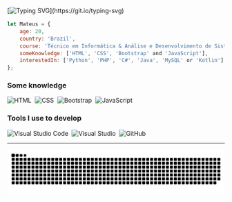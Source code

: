 [![Typing SVG](https://readme-typing-svg.herokuapp.com/?color=FAF9F6&size=32&center=true&vCenter=true&width=1000&lines=Hello+world,+welcome+to+my+Github+repository.;)](https://git.io/typing-svg)


```javascript
let Mateus = {
    age: 20,
    country: 'Brazil',
    course: 'Técnico em Informática & Análise e Desenvolvimento de Sistemas',
    someKnowledge: ['HTML', 'CSS', 'Bootstrap' and 'JavaScript'],
    interestedIn: ['Python', 'PHP', 'C#', 'Java', 'MySQL' or 'Kotlin']
};
```
  
### Some knowledge
![HTML](https://img.shields.io/badge/-HTML-0D1117?style=for-the-badge&logo=html5&labelColor=0D1117)&nbsp;
![CSS](https://img.shields.io/badge/-CSS-0D1117?style=for-the-badge&logo=CSS3&logoColor=1572B6&labelColor=0D1117)&nbsp;
![Bootstrap](https://img.shields.io/badge/-Bootstrap-0D1117?style=for-the-badge&logo=bootstrap&labelColor=0D1117&textColor=0D1117)&nbsp;
![JavaScript](https://img.shields.io/badge/-JavaScript-0D1117?style=for-the-badge&logo=javascript&labelColor=0D1117&textColor=0D1117)&nbsp;

### Tools I use to develop
![Visual Studio Code](https://img.shields.io/badge/-Visual%20Studio%20Code-0D1117?style=for-the-badge&logo=visual-studio-code&logoColor=1565c0&labelColor=0D1117)&nbsp;
![Visual Studio](https://img.shields.io/badge/-Visual%20Studio-0D1117?style=for-the-badge&logo=visual-studio&logoColor=aa54f0&labelColor=0D1117)&nbsp;
![GitHub](https://img.shields.io/badge/-GitHub-0D1117?style=for-the-badge&logo=github&labelColor=0D1117)&nbsp;

<div align="center"><hr>
  
 ![Snake animation](https://github.com/Platane/snk/raw/output/github-contribution-grid-snake.svg)
  
</div>
